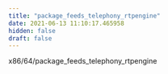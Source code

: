 ```yaml
---
title: "package_feeds_telephony_rtpengine"
date: 2021-06-13 11:10:17.465958
hidden: false
draft: false
---
```


x86/64/package_feeds_telephony_rtpengine

